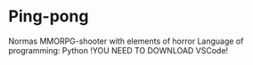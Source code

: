 # Ping-pong
Normas MMORPG-shooter with elements of horror
Language of programming: Python
!YOU NEED TO DOWNLOAD VSCode!
